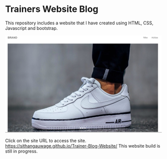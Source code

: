 # Trainers Website Blog
This repository includes a website that I have created using HTML, CSS, Javascript and bootstrap.

![alt text](/Images/Github.PNG)

Click on the site URL to access the site. 
https://sithangauwage.github.io/Trainer-Blog-Website/
This website build is still in progress.
